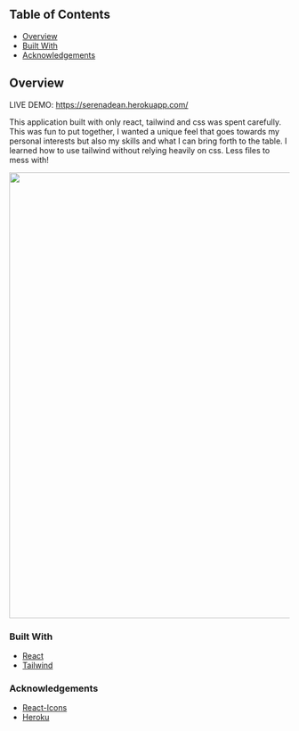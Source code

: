 ## Table of Contents

- [Overview](#overview)
- [Built With](#built-with)
- [Acknowledgements](#acknowledgements)

## Overview
LIVE DEMO: https://serenadean.herokuapp.com/

This application built with only react, tailwind and css was spent carefully. This was fun to put together, I wanted a unique feel that goes towards my personal interests but also my skills and what I can bring forth to the table. I learned how to use tailwind without relying heavily on css. Less files to mess with!

<img src="https://user-images.githubusercontent.com/98000871/203501583-8fb2d2e8-70f9-4ca7-a94d-1c4dca71cd25.png" width="800"/>


### Built With
- [React](https://reactjs.org/)
- [Tailwind](https://tailwindcss.com/)


### Acknowledgements
- [React-Icons](https://react-icons.github.io/react-icons)
- [Heroku](https://heroku.com/)
